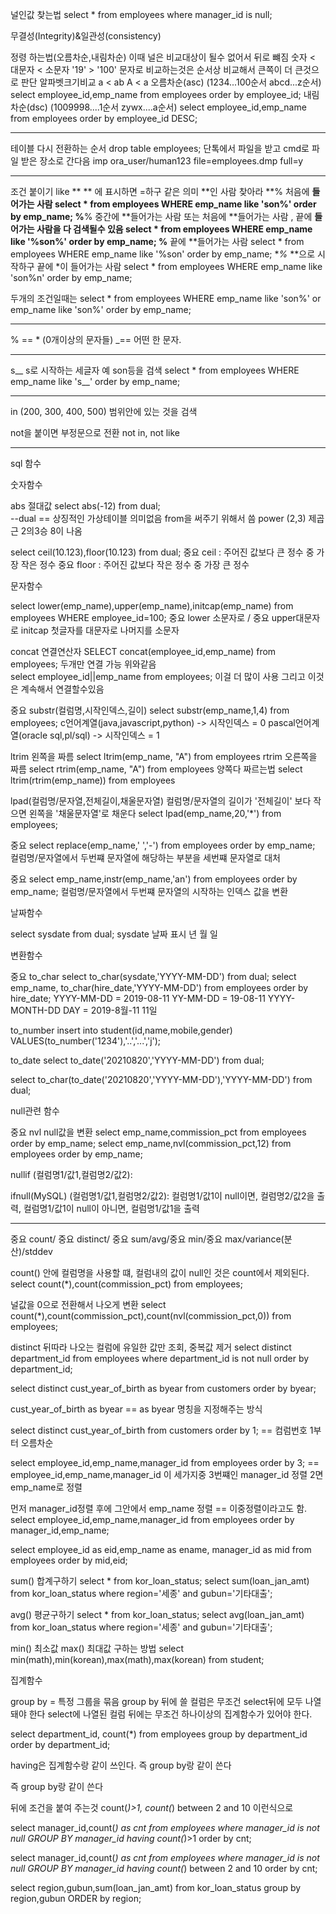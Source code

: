 널인값 찾는법
select * from employees where manager_id is null;

무결성(Integrity)&일관성(consistency)

정령 하는법(오름차순,내림차순) 
이때 널은 비교대상이 될수 없어서 뒤로 뺴짐
숫자 < 대문자 < 소문자
'19' > '100' 문자로 비교하는것은 순서상 비교해서 큰쪽이 더 큰것으로 판단
알파벳크기비교
a < ab 
A < a
오름차순(asc) (1234...100순서 abcd...z순서)
select employee_id,emp_name from employees order by employee_id;
내림차순(dsc) (1009998....1순서 zywx....a순서)
select employee_id,emp_name from employees order by employee_id DESC;


-------------------------------------------
테이블 다시 전환하는 순서
drop table employees; 
단톡에서 파일을 받고
cmd로 파일 받은 장소로 간다음
imp ora_user/human123 file=employees.dmp full=y

--------------------------------------------------
조건 붙이기
like **
** 에 표시하면 =하구 같은 의미 **인 사람 찾아라
**% 처음에 **들어가는 사람
select * from employees WHERE emp_name like 'son%' order by emp_name;
%**% 중간에 **들어가는 사람 또는 처음에 **들어가는 사람 , 끝에 **들어가는 사람을 다 검색될수 있음
select * from employees WHERE emp_name like '%son%' order by emp_name;
%** 끝에 **들어가는 사람
select * from employees WHERE emp_name like '%son' order by emp_name;
**%* **으로 시작하구 끝에 *이 들어가는 사람
select * from employees WHERE emp_name like 'son%n' order by emp_name;

두개의 조건일때는 
select * from employees WHERE emp_name like 'son%' or emp_name like 'son%' order by emp_name;

-----------------------------------------------------------
% == * (0개이상의 문자들)
_== 어떤 한 문자.

-------------------------------------------------------
s__ s로 시작하는 세글자 예 son등을 검색
select * from employees WHERE emp_name like 's__' order by emp_name;

----------------------------------------------------------
in (200, 300, 400, 500) 범위안에 있는 것을 검색 

not을 붙이면 부정문으로 전환
not in, not like

--------------------------------------------------
sql 함수

숫자함수

abs 절대값
select abs(-12) from dual;   
--dual == 상징적인 가상테이블 의미없음 from을 써주기 위해서 씀
power (2,3) 제곱근 2의3승 8이 나옴

select ceil(10.123),floor(10.123) from dual;
중요 ceil : 주어진 값보다 큰 정수 중 가장 작은 정수
중요 floor : 주어진 값보다 작은 정수 중 가장 큰 정수


문자함수

select lower(emp_name),upper(emp_name),initcap(emp_name) from employees WHERE employee_id=100;
중요 lower 소문자로 / 중요 upper대문자로 initcap 첫글자를 대문자로 나머지를 소문자

concat 연결연산자
SELECT concat(employee_id,emp_name) from employees; 두개만 연결 가능
위와같음  
select employee_id||emp_name from employees; 이걸 더 많이 사용 그리고 이것은 계속해서 연결할수있음

중요
substr(컬럼명,시작인덱스,길이)
select substr(emp_name,1,4) from employees;
c언어계열(java,javascript,python) -> 시작인덱스 = 0
pascal언어계열(oracle sql,pl/sql) -> 시작인덱스 = 1


ltrim 왼쪽을 짜름
select ltrim(emp_name, "A") from employees
rtrim 오른쪽을 짜름
select rtrim(emp_name, "A") from employees
양쪽다 짜르는법
select ltrim(rtrim(emp_name)) from employees


lpad(컬럼명/문자열,전체길이,채울문자열) 
컬럼명/문자열의 길이가 '전체길이' 보다 작으면 왼쪽을 '채울문자열'로 채운다
select lpad(emp_name,20,'*') from employees;

중요
select replace(emp_name,' ','-') from employees order by emp_name;
컬럼명/문자열에서 두번쨰 문자열에 해당하는 부분을 세번쨰 문자열로 대처

중요
select emp_name,instr(emp_name,'an') from employees order by emp_name;
컬럼명/문자열에서 두번쨰 문자열의 시작하는 인덱스 값을 변환


날짜함수

select sysdate from dual;
sysdate 날짜 표시 년 월 일

변환함수

중요 to_char
select to_char(sysdate,'YYYY-MM-DD') from dual;
select emp_name, to_char(hire_date,'YYYY-MM-DD') from employees order by hire_date;
YYYY-MM-DD = 2019-08-11  YY-MM-DD = 19-08-11 YYYY-MONTH-DD DAY = 2019-8월-11 11일

to_number
insert into student(id,name,mobile,gender) VALUES(to_number('1234'),'..','...','j');

to_date
select to_date('20210820','YYYY-MM-DD') from dual;

select to_char(to_date('20210820','YYYY-MM-DD'),'YYYY-MM-DD') from dual;


null관련 함수

중요 nvl
null값을 변환 
select emp_name,commission_pct from employees order by emp_name;
select emp_name,nvl(commission_pct,12) from employees order by emp_name;

nullif
(컬럼명1/값1,컬럼명2/값2): 


ifnull(MySQL)
(컬럼명1/값1,컬럼명2/값2): 컬럼명1/값1이 null이면, 컬럼명2/값2을 출력,
                         컬럼명1/값1이 null이 아니면, 컬럼명1/값1을 출력


-----------------------------------------------------------------

중요 count/ 중요 distinct/ 중요 sum/avg/중요 min/중요 max/variance(분산)/stddev

count() 안에 컬럼명을 사용할 떄, 컬럼내의 값이 null인 것은 count에서 제외된다.
select count(*),count(commission_pct) from employees;

널값을 0으로 전환해서 나오게 변환
select count(*),count(commission_pct),count(nvl(commission_pct,0)) from employees;


distinct 뒤따라 나오는 컬럼에 유일한 값만 조회, 중복값 제거
select distinct department_id 
        from employees
        where department_id is not null
        order by department_id;

select distinct cust_year_of_birth as byear from customers order by byear;

cust_year_of_birth as byear == as byear 명칭을 지정해주는 방식


select distinct cust_year_of_birth from customers order by 1; == 컴럼번호 1부터 오름차순


select employee_id,emp_name,manager_id from employees order by 3; 
== employee_id,emp_name,manager_id 이 세가지중 3번쨰인 manager_id 정렬 2면 emp_name로 정렬


먼저 manager_id정렬 후에 그안에서 emp_name 정렬 == 이중정렬이라고도 함.
select employee_id,emp_name,manager_id from employees order by manager_id,emp_name; 

select employee_id as eid,emp_name as ename, manager_id as mid
    from employees
    order by mid,eid;


sum() 합계구하기
select * from kor_loan_status;
select sum(loan_jan_amt) from kor_loan_status where region='세종' and gubun='기타대출';    

avg() 평균구하기
select * from kor_loan_status;
select avg(loan_jan_amt) from kor_loan_status where region='세종' and gubun='기타대출'; 



min() 최소값  max() 최대값   구하는 방법
select min(math),min(korean),max(math),max(korean) from student;


집계함수

group by = 특정 그룹을 묶음
group by 뒤에 쓸 컬럼은 무조건 select뒤에 모두 나열돼야 한다
select에 나열된 컬럼 뒤에는 무조건 하나이상의 집계함수가 있어야 한다.

select department_id, count(*) from employees group by department_id order by department_id;


having은 집계함수랑 같이 쓰인다.  즉 group by랑 같이 쓴다

즉 group by랑 같이 쓴다  

뒤에 조건을 붙여 주는것 count(*)>1, count(*) between 2 and 10 이런식으로 

select manager_id,count(*) as cnt from employees
        where manager_id is not null
        GROUP BY manager_id having count(*)>1
        order by cnt;

select manager_id,count(*) as cnt from employees
        where manager_id is not null
        GROUP BY manager_id having count(*) between 2 and 10
        order by cnt;        

select region,gubun,sum(loan_jan_amt)
        from kor_loan_status
        group by region,gubun
        ORDER by region;        
